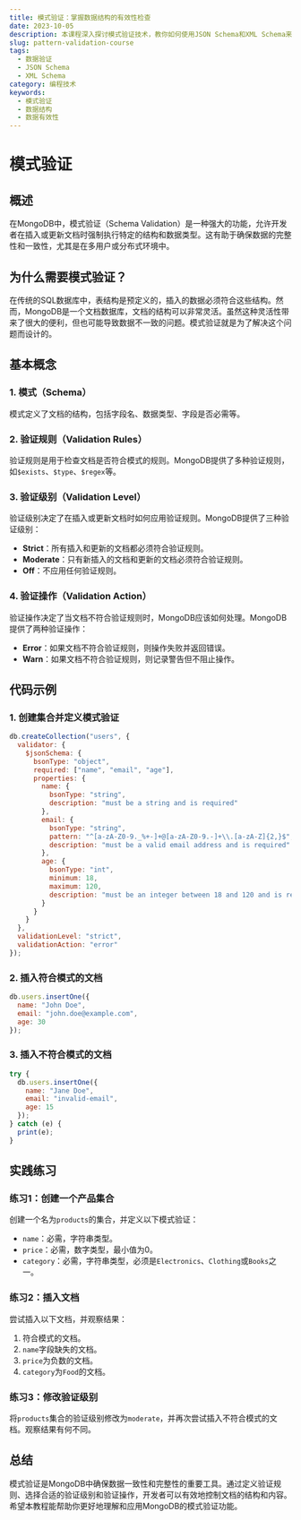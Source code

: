 ```yaml
---
title: 模式验证：掌握数据结构的有效性检查
date: 2023-10-05
description: 本课程深入探讨模式验证技术，教你如何使用JSON Schema和XML Schema来确保数据结构的有效性，适用于前端和后端开发者。
slug: pattern-validation-course
tags:
  - 数据验证
  - JSON Schema
  - XML Schema
category: 编程技术
keywords:
  - 模式验证
  - 数据结构
  - 数据有效性
---
```


# 模式验证

## 概述

在MongoDB中，模式验证（Schema Validation）是一种强大的功能，允许开发者在插入或更新文档时强制执行特定的结构和数据类型。这有助于确保数据的完整性和一致性，尤其是在多用户或分布式环境中。

## 为什么需要模式验证？

在传统的SQL数据库中，表结构是预定义的，插入的数据必须符合这些结构。然而，MongoDB是一个文档数据库，文档的结构可以非常灵活。虽然这种灵活性带来了很大的便利，但也可能导致数据不一致的问题。模式验证就是为了解决这个问题而设计的。

## 基本概念

### 1. 模式（Schema）

模式定义了文档的结构，包括字段名、数据类型、字段是否必需等。

### 2. 验证规则（Validation Rules）

验证规则是用于检查文档是否符合模式的规则。MongoDB提供了多种验证规则，如`$exists`、`$type`、`$regex`等。

### 3. 验证级别（Validation Level）

验证级别决定了在插入或更新文档时如何应用验证规则。MongoDB提供了三种验证级别：

- **Strict**：所有插入和更新的文档都必须符合验证规则。
- **Moderate**：只有新插入的文档和更新的文档必须符合验证规则。
- **Off**：不应用任何验证规则。

### 4. 验证操作（Validation Action）

验证操作决定了当文档不符合验证规则时，MongoDB应该如何处理。MongoDB提供了两种验证操作：

- **Error**：如果文档不符合验证规则，则操作失败并返回错误。
- **Warn**：如果文档不符合验证规则，则记录警告但不阻止操作。

## 代码示例

### 1. 创建集合并定义模式验证

```javascript
db.createCollection("users", {
  validator: {
    $jsonSchema: {
      bsonType: "object",
      required: ["name", "email", "age"],
      properties: {
        name: {
          bsonType: "string",
          description: "must be a string and is required"
        },
        email: {
          bsonType: "string",
          pattern: "^[a-zA-Z0-9._%+-]+@[a-zA-Z0-9.-]+\\.[a-zA-Z]{2,}$",
          description: "must be a valid email address and is required"
        },
        age: {
          bsonType: "int",
          minimum: 18,
          maximum: 120,
          description: "must be an integer between 18 and 120 and is required"
        }
      }
    }
  },
  validationLevel: "strict",
  validationAction: "error"
});
```

### 2. 插入符合模式的文档

```javascript
db.users.insertOne({
  name: "John Doe",
  email: "john.doe@example.com",
  age: 30
});
```

### 3. 插入不符合模式的文档

```javascript
try {
  db.users.insertOne({
    name: "Jane Doe",
    email: "invalid-email",
    age: 15
  });
} catch (e) {
  print(e);
}
```

## 实践练习

### 练习1：创建一个产品集合

创建一个名为`products`的集合，并定义以下模式验证：

- `name`：必需，字符串类型。
- `price`：必需，数字类型，最小值为0。
- `category`：必需，字符串类型，必须是`Electronics`、`Clothing`或`Books`之一。

### 练习2：插入文档

尝试插入以下文档，并观察结果：

1. 符合模式的文档。
2. `name`字段缺失的文档。
3. `price`为负数的文档。
4. `category`为`Food`的文档。

### 练习3：修改验证级别

将`products`集合的验证级别修改为`moderate`，并再次尝试插入不符合模式的文档。观察结果有何不同。

## 总结

模式验证是MongoDB中确保数据一致性和完整性的重要工具。通过定义验证规则、选择合适的验证级别和验证操作，开发者可以有效地控制文档的结构和内容。希望本教程能帮助你更好地理解和应用MongoDB的模式验证功能。